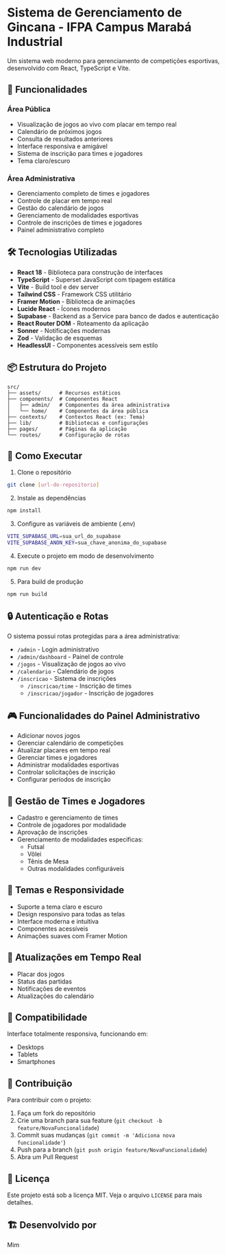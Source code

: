 # Sistema de Gerenciamento de Gincana - IFPA Campus Marabá Industrial

Um sistema web moderno para gerenciamento de competições esportivas, desenvolvido com React, TypeScript e Vite.

## 🎯 Funcionalidades

### Área Pública
- Visualização de jogos ao vivo com placar em tempo real
- Calendário de próximos jogos
- Consulta de resultados anteriores
- Interface responsiva e amigável
- Sistema de inscrição para times e jogadores
- Tema claro/escuro

### Área Administrativa
- Gerenciamento completo de times e jogadores
- Controle de placar em tempo real
- Gestão do calendário de jogos
- Gerenciamento de modalidades esportivas
- Controle de inscrições de times e jogadores
- Painel administrativo completo

## 🛠️ Tecnologias Utilizadas

- **React 18** - Biblioteca para construção de interfaces
- **TypeScript** - Superset JavaScript com tipagem estática
- **Vite** - Build tool e dev server
- **Tailwind CSS** - Framework CSS utilitário
- **Framer Motion** - Biblioteca de animações
- **Lucide React** - Ícones modernos
- **Supabase** - Backend as a Service para banco de dados e autenticação
- **React Router DOM** - Roteamento da aplicação
- **Sonner** - Notificações modernas
- **Zod** - Validação de esquemas
- **HeadlessUI** - Componentes acessíveis sem estilo

## 📦 Estrutura do Projeto

```
src/
├── assets/      # Recursos estáticos
├── components/  # Componentes React
│   ├── admin/   # Componentes da área administrativa
│   └── home/    # Componentes da área pública
├── contexts/    # Contextos React (ex: Tema)
├── lib/         # Bibliotecas e configurações
├── pages/       # Páginas da aplicação
└── routes/      # Configuração de rotas
```

## 🚀 Como Executar

1. Clone o repositório
```bash
git clone [url-do-repositorio]
```

2. Instale as dependências
```bash
npm install
```

3. Configure as variáveis de ambiente (.env)
```bash
VITE_SUPABASE_URL=sua_url_do_supabase
VITE_SUPABASE_ANON_KEY=sua_chave_anonima_do_supabase
```

4. Execute o projeto em modo de desenvolvimento
```bash
npm run dev
```

5. Para build de produção
```bash
npm run build
```

## 🔒 Autenticação e Rotas

O sistema possui rotas protegidas para a área administrativa:
- `/admin` - Login administrativo
- `/admin/dashboard` - Painel de controle
- `/jogos` - Visualização de jogos ao vivo
- `/calendario` - Calendário de jogos
- `/inscricao` - Sistema de inscrições
  - `/inscricao/time` - Inscrição de times
  - `/inscricao/jogador` - Inscrição de jogadores

## 🎮 Funcionalidades do Painel Administrativo

- Adicionar novos jogos
- Gerenciar calendário de competições
- Atualizar placares em tempo real
- Gerenciar times e jogadores
- Administrar modalidades esportivas
- Controlar solicitações de inscrição
- Configurar períodos de inscrição

## 👥 Gestão de Times e Jogadores

- Cadastro e gerenciamento de times
- Controle de jogadores por modalidade
- Aprovação de inscrições
- Gerenciamento de modalidades específicas:
  - Futsal
  - Vôlei
  - Tênis de Mesa
  - Outras modalidades configuráveis

## 🎨 Temas e Responsividade

- Suporte a tema claro e escuro
- Design responsivo para todas as telas
- Interface moderna e intuitiva
- Componentes acessíveis
- Animações suaves com Framer Motion

## 🔄 Atualizações em Tempo Real

- Placar dos jogos
- Status das partidas
- Notificações de eventos
- Atualizações do calendário

## 📱 Compatibilidade

Interface totalmente responsiva, funcionando em:
- Desktops
- Tablets
- Smartphones

## 🤝 Contribuição

Para contribuir com o projeto:

1. Faça um fork do repositório
2. Crie uma branch para sua feature (`git checkout -b feature/NovaFuncionalidade`)
3. Commit suas mudanças (`git commit -m 'Adiciona nova funcionalidade'`)
4. Push para a branch (`git push origin feature/NovaFuncionalidade`)
5. Abra um Pull Request

## 📄 Licença

Este projeto está sob a licença MIT. Veja o arquivo `LICENSE` para mais detalhes.

## 🏗️ Desenvolvido por

Mim

